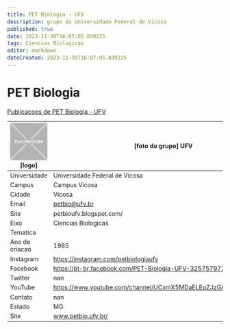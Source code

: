 ```yaml
---
title: PET Biologia - UFV
description: grupo da Universidade Federal de Vicosa
published: true
date: 2023-11-30T16:07:05.039225
tags: Ciencias Biologicas
editor: markdown
dateCreated: 2023-11-30T16:07:05.039225
---
```


# PET Biologia

[Publicacoes de PET Biologia - UFV](/atividade/9PETBiologiaUFV/feed.md)

| ![placeholder.png](/placeholder.png) [logo] | [foto do grupo] UFV         |
| ------------------------------------------- | ------------------------------------------------- |
| Universidade                                | Universidade Federal de Vicosa      |
| Campus                                      | Campus Vicosa            |
| Cidade                                      | Vicosa             |
| Email                                       | petbio@ufv.br             |
| Site                                        | petbioufv.blogspot.com/              |
| Eixo                                        | Ciencias Biologicas              |
| Tematica                                    |           |
| Ano de criacao                              | 1985        |
| Instagram                                   | https://instagram.com/petbiologiaufv         |
| Facebook                                    | https://pt-br.facebook.com/PET-Biologia-UFV-325757977459425/          |
| Twitter                                     | nan           |
| YouTube                                     | https://www.youtube.com/channel/UCxmX5MDaELEqZJzGARzlMxw/featured           |
| Contato                                     | nan         |
| Estado                                      |  MG            |
| Site                                        | www.petbio.ufv.br/ |
